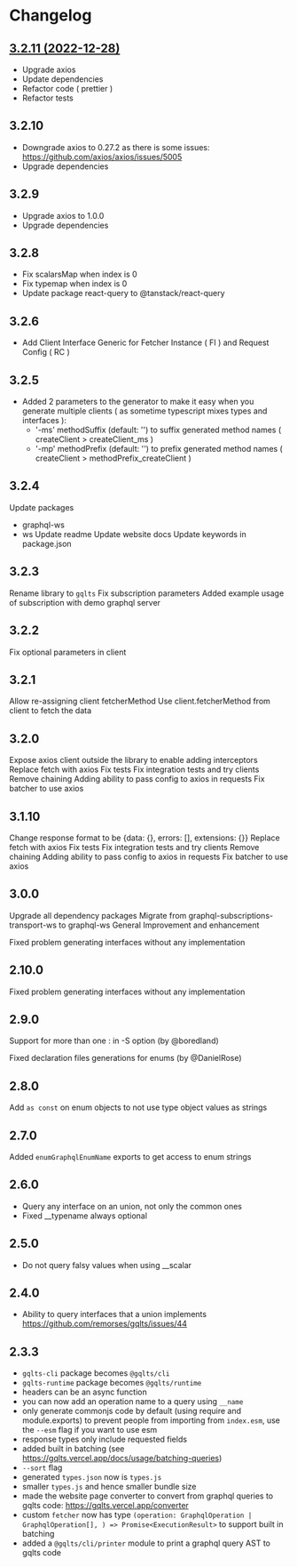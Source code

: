 # Changelog

## [3.2.11 (2022-12-28)](https://github.com/meabed/gqlts/compare/v3.2.10...v3.2.11)
- Upgrade axios
- Update dependencies
- Refactor code ( prettier )
- Refactor tests

## 3.2.10
- Downgrade axios to 0.27.2 as there is some issues: https://github.com/axios/axios/issues/5005
- Upgrade dependencies

## 3.2.9
- Upgrade axios to 1.0.0
- Upgrade dependencies

## 3.2.8
- Fix scalarsMap when index is 0
- Fix typemap when index is 0
- Update package react-query to @tanstack/react-query

## 3.2.6
- Add Client Interface Generic for Fetcher Instance ( FI ) and Request Config ( RC )


## 3.2.5
- Added 2 parameters to the generator to make it easy when you generate multiple clients ( as sometime typescript mixes types and interfaces ):
  - '-ms' methodSuffix (default: '') to suffix generated method names ( createClient > createClient_ms )
  - '-mp' methodPrefix (default: '') to prefix generated method names ( createClient > methodPrefix_createClient )

## 3.2.4
Update packages
  - graphql-ws
  - ws
Update readme
Update website docs
Update keywords in package.json

## 3.2.3
Rename library to `gqlts`
Fix subscription parameters
Added example usage of subscription with demo graphql server

## 3.2.2
Fix optional parameters in client 

## 3.2.1
Allow re-assigning client fetcherMethod 
Use client.fetcherMethod from client to fetch the data

## 3.2.0
Expose axios client outside the library to enable adding interceptors
Replace fetch with axios
Fix tests
Fix integration tests and try clients
Remove chaining
Adding ability to pass config to axios in requests
Fix batcher to use axios

## 3.1.10
Change response format to be {data: {}, errors: [], extensions: {}}
Replace fetch with axios
Fix tests
Fix integration tests and try clients
Remove chaining
Adding ability to pass config to axios in requests
Fix batcher to use axios

## 3.0.0
Upgrade all dependency packages
Migrate from graphql-subscriptions-transport-ws to graphql-ws
General Improvement and enhancement

Fixed problem generating interfaces without any implementation
## 2.10.0

Fixed problem generating interfaces without any implementation

## 2.9.0

Support for more than one : in -S option (by @boredland)

Fixed declaration files generations for enums (by @DanielRose)

## 2.8.0

Add `as const` on enum objects to not use type object values as strings

## 2.7.0

Added `enumGraphqlEnumName` exports to get access to enum strings

## 2.6.0

-   Query any interface on an union, not only the common ones
-   Fixed \_\_typename always optional

## 2.5.0

-   Do not query falsy values when using \_\_scalar

## 2.4.0

-   Ability to query interfaces that a union implements https://github.com/remorses/gqlts/issues/44

## 2.3.3

-   `gqlts-cli` package becomes `@gqlts/cli`
-   `gqlts-runtime` package becomes `@gqlts/runtime`
-   headers can be an async function
-   you can now add an operation name to a query using `__name`
-   only generate commonjs code by default (using require and module.exports) to prevent people from importing from `index.esm`, use the `--esm` flag if you want to use esm
-   response types only include requested fields
-   added built in batching (see https://gqlts.vercel.app/docs/usage/batching-queries)
-   `--sort` flag
-   generated `types.json` now is `types.js`
-   smaller `types.js` and hence smaller bundle size
-   made the website page converter to convert from graphql queries to gqlts code: https://gqlts.vercel.app/converter
-   custom `fetcher` now has type `(operation: GraphqlOperation | GraphqlOperation[], ) => Promise<ExecutionResult>` to support built in batching
-   added a `@gqlts/cli/printer` module to print a graphql query AST to gqlts code
